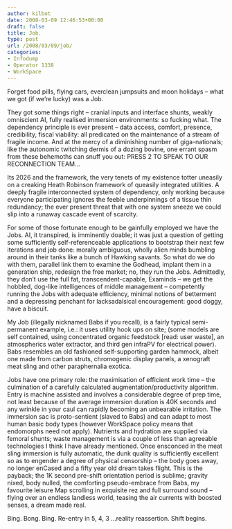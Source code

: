 ```yaml
---
author: kilbot
date: 2008-03-09 12:46:53+00:00
draft: false
title: Job.
type: post
url: /2008/03/09/job/
categories:
- Infodump
- Operator 1338
- WorkSpace
---
```


Forget food pills, flying cars, everclean jumpsuits and moon holidays – what we got (if we’re lucky) was a Job.

They got some things right – cranial inputs and interface shunts, weakly omniscient AI, fully realised immersion environments: so fucking what. The dependency principle is ever present – data access, comfort, presence, credibility, fiscal viability: all predicated on the maintenance of a stream of fragile income. And at the mercy of a diminishing number of giga-nationals; like the autonomic twitching dermis of a dozing bovine, one errant spasm from these behemoths can snuff you out: PRESS 2 TO SPEAK TO OUR RECONNECTION TEAM...

Its 2026 and the framework, the very tenets of my existence totter uneasily on a creaking Heath Robinson framework of queasily integrated utilities. A deeply fragile interconnected system of dependency, only working because everyone participating ignores the feeble underpinnings of a tissue thin redundancy; the ever present threat that with one system sneeze we could slip into a runaway cascade event of scarcity.

For some of those fortunate enough to be gainfully employed we have the Jobs. AI, it transpired, is imminently doable; it was just a question of getting some sufficiently self-referenceable applications to bootstrap their next few iterations and job done: morally ambiguous, wholly alien minds bumbling around in their tanks like a bunch of Hawking savants. So what do we do with them, parallel link them to examine the Godhead, implant them in a generation ship, redesign the free market; no, they run the Jobs. Admittedly, they don’t use the full fat, transcendent-capable, Examinds – we get the hobbled, dog-like intelligences of middle management – competently running the Jobs with adequate efficiency, minimal notions of betterment and a depressing penchant for lacksadaisical encouragement: good doggy, have a biscuit.

My Job (illegally nicknamed Babs if you recall), is a fairly typical semi-permanent example, i.e.: it uses utility hook ups on site; (some models are self contained, using concentrated organic feedstock [read: user waste], an atmospherics water extractor, and third gen infraPV for electrical power). Babs resembles an old fashioned self-supporting garden hammock, albeit one made from carbon struts, chromogenic display panels, a xenograft meat sling and other paraphernalia exotica.

Jobs have one primary role: the maximisation of efficient work time – the culmination of a carefully calculated augmentation/productivity algorithm. Entry is machine assisted and involves a considerable degree of prep time, not least because of the average immersion duration is 40K seconds and any wrinkle in your caul can rapidly becoming an unbearable irritation. The immersion sac is proto-sentient (slaved to Babs) and can adapt to most human basic body types (however WorkSpace policy means that endomorphs need not apply). Nutrients and hydration are supplied via femoral shunts; waste management is via a couple of less than agreeable technologies I think I have already mentioned. Once ensconced in the meat sling immersion is fully automatic, the dunk quality is sufficiently excellent so as to engender a degree of physical censorship – the body goes away, no longer enCased and a fifty year old dream takes flight. This is the payback; the 1K second pre-shift orientation period is sublime; gravity nixed, body nulled, the comforting pseudo-embrace from Babs, my favourite leisure Map scrolling in exquisite rez and full surround sound – flying over an endless landless world, teasing the air currents with boosted senses, a dream made real.

Bing. Bong. Bing. Re-entry in 5, 4, 3 …reality reassertion. Shift begins.
